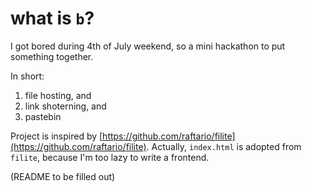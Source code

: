 # what is `b`?

I got bored during 4th of July weekend, so a mini hackathon to put something together.

In short:

1. file hosting, and
2. link shoterning, and
3. pastebin

Project is inspired by [https://github.com/raftario/filite](https://github.com/raftario/filite). Actually, `index.html` is adopted from `filite`, because I'm too lazy to write a frontend.

(README to be filled out)